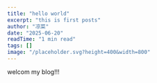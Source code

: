 ```yaml
---
title: "hello world"
excerpt: "this is first posts"
author: "凉菜"
date: "2025-06-20"
readTime: "1 min read"
tags: []
image: "/placeholder.svg?height=400&width=800"
---
```


welcom my blog!!!